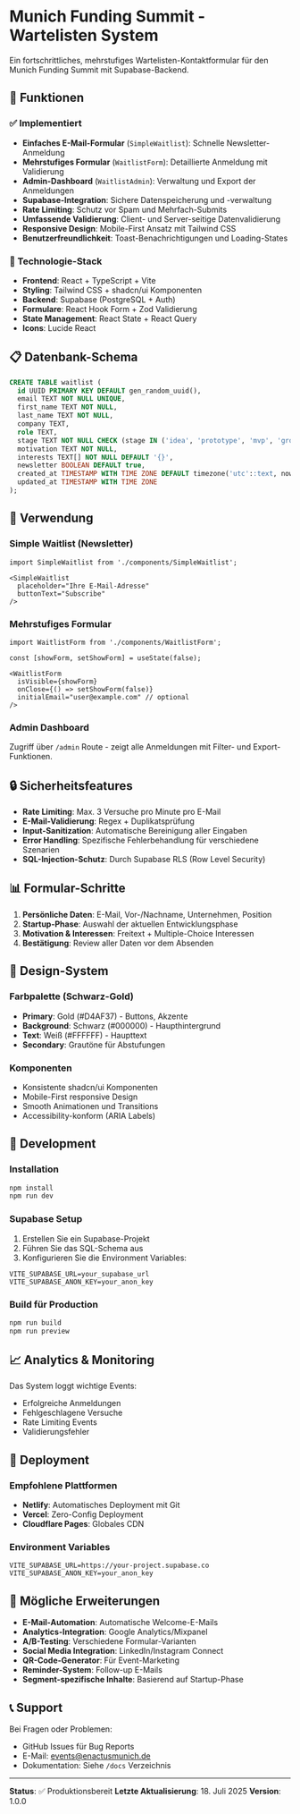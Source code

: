 # Munich Funding Summit - Wartelisten System

Ein fortschrittliches, mehrstufiges Wartelisten-Kontaktformular für den Munich Funding Summit mit Supabase-Backend.

## 🎯 Funktionen

### ✅ Implementiert
- **Einfaches E-Mail-Formular** (`SimpleWaitlist`): Schnelle Newsletter-Anmeldung
- **Mehrstufiges Formular** (`WaitlistForm`): Detaillierte Anmeldung mit Validierung
- **Admin-Dashboard** (`WaitlistAdmin`): Verwaltung und Export der Anmeldungen
- **Supabase-Integration**: Sichere Datenspeicherung und -verwaltung
- **Rate Limiting**: Schutz vor Spam und Mehrfach-Submits
- **Umfassende Validierung**: Client- und Server-seitige Datenvalidierung
- **Responsive Design**: Mobile-First Ansatz mit Tailwind CSS
- **Benutzerfreundlichkeit**: Toast-Benachrichtigungen und Loading-States

### 🔧 Technologie-Stack
- **Frontend**: React + TypeScript + Vite
- **Styling**: Tailwind CSS + shadcn/ui Komponenten
- **Backend**: Supabase (PostgreSQL + Auth)
- **Formulare**: React Hook Form + Zod Validierung
- **State Management**: React State + React Query
- **Icons**: Lucide React

## 📋 Datenbank-Schema

```sql
CREATE TABLE waitlist (
  id UUID PRIMARY KEY DEFAULT gen_random_uuid(),
  email TEXT NOT NULL UNIQUE,
  first_name TEXT NOT NULL,
  last_name TEXT NOT NULL,
  company TEXT,
  role TEXT,
  stage TEXT NOT NULL CHECK (stage IN ('idea', 'prototype', 'mvp', 'growth', 'scale', 'investor', 'other')),
  motivation TEXT NOT NULL,
  interests TEXT[] NOT NULL DEFAULT '{}',
  newsletter BOOLEAN DEFAULT true,
  created_at TIMESTAMP WITH TIME ZONE DEFAULT timezone('utc'::text, now()),
  updated_at TIMESTAMP WITH TIME ZONE
);
```

## 🚀 Verwendung

### Simple Waitlist (Newsletter)
```tsx
import SimpleWaitlist from './components/SimpleWaitlist';

<SimpleWaitlist 
  placeholder="Ihre E-Mail-Adresse"
  buttonText="Subscribe"
/>
```

### Mehrstufiges Formular
```tsx
import WaitlistForm from './components/WaitlistForm';

const [showForm, setShowForm] = useState(false);

<WaitlistForm 
  isVisible={showForm}
  onClose={() => setShowForm(false)}
  initialEmail="user@example.com" // optional
/>
```

### Admin Dashboard
Zugriff über `/admin` Route - zeigt alle Anmeldungen mit Filter- und Export-Funktionen.

## 🔒 Sicherheitsfeatures

- **Rate Limiting**: Max. 3 Versuche pro Minute pro E-Mail
- **E-Mail-Validierung**: Regex + Duplikatsprüfung
- **Input-Sanitization**: Automatische Bereinigung aller Eingaben
- **Error Handling**: Spezifische Fehlerbehandlung für verschiedene Szenarien
- **SQL-Injection-Schutz**: Durch Supabase RLS (Row Level Security)

## 📊 Formular-Schritte

1. **Persönliche Daten**: E-Mail, Vor-/Nachname, Unternehmen, Position
2. **Startup-Phase**: Auswahl der aktuellen Entwicklungsphase
3. **Motivation & Interessen**: Freitext + Multiple-Choice Interessen
4. **Bestätigung**: Review aller Daten vor dem Absenden

## 🎨 Design-System

### Farbpalette (Schwarz-Gold)
- **Primary**: Gold (#D4AF37) - Buttons, Akzente
- **Background**: Schwarz (#000000) - Haupthintergrund
- **Text**: Weiß (#FFFFFF) - Haupttext
- **Secondary**: Grautöne für Abstufungen

### Komponenten
- Konsistente shadcn/ui Komponenten
- Mobile-First responsive Design
- Smooth Animationen und Transitions
- Accessibility-konform (ARIA Labels)

## 🔧 Development

### Installation
```bash
npm install
npm run dev
```

### Supabase Setup
1. Erstellen Sie ein Supabase-Projekt
2. Führen Sie das SQL-Schema aus
3. Konfigurieren Sie die Environment Variables:
```env
VITE_SUPABASE_URL=your_supabase_url
VITE_SUPABASE_ANON_KEY=your_anon_key
```

### Build für Production
```bash
npm run build
npm run preview
```

## 📈 Analytics & Monitoring

Das System loggt wichtige Events:
- Erfolgreiche Anmeldungen
- Fehlgeschlagene Versuche
- Rate Limiting Events
- Validierungsfehler

## 🚀 Deployment

### Empfohlene Plattformen
- **Netlify**: Automatisches Deployment mit Git
- **Vercel**: Zero-Config Deployment
- **Cloudflare Pages**: Globales CDN

### Environment Variables
```env
VITE_SUPABASE_URL=https://your-project.supabase.co
VITE_SUPABASE_ANON_KEY=your_anon_key
```

## 🔮 Mögliche Erweiterungen

- **E-Mail-Automation**: Automatische Welcome-E-Mails
- **Analytics-Integration**: Google Analytics/Mixpanel
- **A/B-Testing**: Verschiedene Formular-Varianten
- **Social Media Integration**: LinkedIn/Instagram Connect
- **QR-Code-Generator**: Für Event-Marketing
- **Reminder-System**: Follow-up E-Mails
- **Segment-spezifische Inhalte**: Basierend auf Startup-Phase

## 📞 Support

Bei Fragen oder Problemen:
- GitHub Issues für Bug Reports
- E-Mail: events@enactusmunich.de
- Dokumentation: Siehe `/docs` Verzeichnis

---

**Status**: ✅ Produktionsbereit
**Letzte Aktualisierung**: 18. Juli 2025
**Version**: 1.0.0
